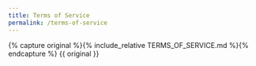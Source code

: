 ```yaml
---
title: Terms of Service
permalink: /terms-of-service
---
```

{% capture original %}{% include_relative TERMS_OF_SERVICE.md %}{% endcapture %}
{{ original }}